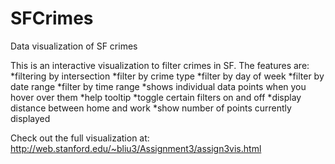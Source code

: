 # SFCrimes
Data visualization of SF crimes

This is an interactive visualization to filter crimes in SF. The features are:
*filtering by intersection
*filter by crime type
*filter by day of week
*filter by date range
*filter by time range
*shows individual data points when you hover over them
*help tooltip
*toggle certain filters on and off
*display distance between home and work
*show number of points currently displayed

Check out the full visualization at: http://web.stanford.edu/~bliu3/Assignment3/assign3vis.html

